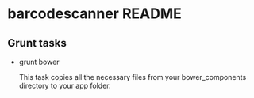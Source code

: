 barcodescanner README
====================


Grunt tasks
---------------------
 *  grunt bower
    
    This task copies all the necessary files from your bower_components directory to your app folder.